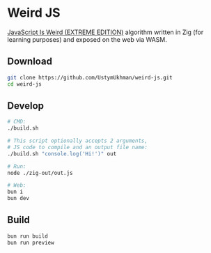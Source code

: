 # Weird JS

[JavaScript Is Weird (EXTREME EDITION)](https://youtu.be/sRWE5tnaxlI) algorithm written in Zig (for learning purposes) and exposed on the web via WASM.

## Download

```bash
git clone https://github.com/UstymUkhman/weird-js.git
cd weird-js
```

## Develop

```bash
# CMD:
./build.sh

# This script optionally accepts 2 arguments,
# JS code to compile and an output file name:
./build.sh "console.log('Hi!')" out

# Run:
node ./zig-out/out.js

# Web:
bun i
bun dev
```

## Build

```bash
bun run build
bun run preview
```
